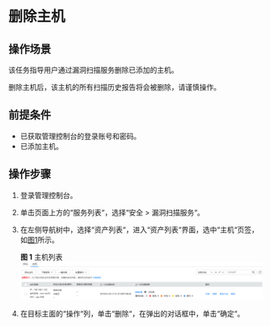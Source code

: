 # 删除主机<a name="vss_01_0112"></a>

## 操作场景<a name="section84574104610"></a>

该任务指导用户通过漏洞扫描服务删除已添加的主机。

删除主机后，该主机的所有扫描历史报告将会被删除，请谨慎操作。

## 前提条件<a name="section1279411134818"></a>

-   已获取管理控制台的登录账号和密码。
-   已添加主机。

## 操作步骤<a name="section121714362046"></a>

1.  登录管理控制台。
2.  单击页面上方的“服务列表“，选择“安全  \>  漏洞扫描服务“。
3.  在左侧导航树中，选择“资产列表“，进入“资产列表“界面，选中“主机“页签，如[图1](#vss_01_0070_fig14176121734116)所示。

    **图 1**  主机列表<a name="vss_01_0070_fig14176121734116"></a>  
    ![](figures/主机列表.png "主机列表")

4.  在目标主面的“操作“列，单击“删除“，在弹出的对话框中，单击“确定“。

